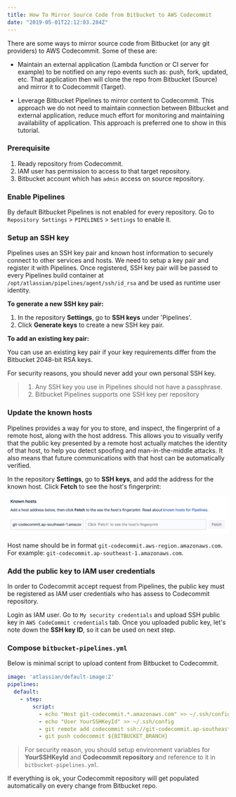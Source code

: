 ```yaml
---
title: How To Mirror Source Code from Bitbucket to AWS Codecommit
date: "2019-05-01T22:12:03.284Z"
---
```


There are some ways to mirror source code from Bitbucket (or any git providers) to AWS Codecommit. Some of these are:

- Maintain an external application (Lambda function or CI server for example) to be notified on any repo events such as: push, fork, updated, etc. 
That application then will clone the repo from Bitbucket (Source) and mirror it to Codecommit (Target).

- Leverage Bitbucket Pipelines to mirror content to Codecommit. This approach we do not need to maintain connection between
Bitbucket and external application, reduce much effort for monitoring and maintaining availability of application.
This approach is preferred one to show in this tutorial.

### Prerequisite

1. Ready repository from Codecommit.
2. IAM user has permission to access to that target repository. 
3. Bitbucket account which has `admin` access on source repository.


### Enable Pipelines

By default Bitbucket Pipelines is not enabled for every repository. Go to `Repository Settings` > `PIPELINES` > `Settings` to enable it.

### Setup an SSH key

Pipelines uses an SSH key pair and known host information to securely connect to other services and hosts. We need to setup a key pair and register
it with Pipelines. Once registered, SSH key pair will be passed to every Pipelines build container at `/opt/atlassian/pipelines/agent/ssh/id_rsa` and be
used as runtime user identity.

**To generate a new SSH key pair:**

1. In the repository **Settings**, go to **SSH keys** under 'Pipelines'.
2. Click **Generate keys** to create a new SSH key pair.

**To add an existing key pair:**

You can use an existing key pair if your key requirements differ from the Bitbucket 2048-bit RSA keys.

For security reasons, you should never add your own personal SSH key.

> 1. Any SSH key you use in Pipelines should not have a passphrase.
> 2. Bitbucket Pipelines supports one SSH key per repository

### Update the known hosts

Pipelines provides a way for you to store, and inspect, the fingerprint of a remote host, along with the host address. This allows you to visually verify that the public key presented by a remote host actually matches the identity of that host, to help you detect spoofing and man-in-the-middle attacks. It also means that future communications with that host can be automatically verified.

In the repository **Settings**, go to **SSH keys**, and add the address for the known host. Click **Fetch** to see the host's fingerprint:

![Pipelines Known Hosts](./pipelines-known-hosts.png)

Host name should be in format `git-codecommit.aws-region.amazonaws.com`. For example: `git-codecommit.ap-southeast-1.amazonaws.com`.

### Add the public key to IAM user credentials

In order to Codecommit accept request from Pipelines, the public key must be registered as IAM user credentials who has assess to Codecommit repository.

Login as IAM user. Go to `My security credentials` and upload SSH public key in `AWS CodeCommit credentials` tab. Once you uploaded public key,
let's note down the **SSH key ID**, so it can be used on next step.

### Compose `bitbucket-pipelines.yml`

Below is minimal script to upload content from Bitbucket to Codecommit.

```yaml
image: 'atlassian/default-image:2'
pipelines:
  default:
    - step:
        script:
          - echo "Host git-codecommit.*.amazonaws.com" >> ~/.ssh/config
          - echo "User YourSSHKeyId" >> ~/.ssh/config
          - git remote add codecommit ssh://git-codecommit.ap-southeast-1.amazonaws.com/v1/repos/your-repo
          - git push codecommit ${BITBUCKET_BRANCH}
```

> For security reason, you should setup environment variables for **YourSSHKeyId** and **Codecommit repository** and reference to it in `bitbucket-pipelines.yml`.
 
If everything is ok, your Codecommit repository will get populated automatically on every change from Bitbucket repo.